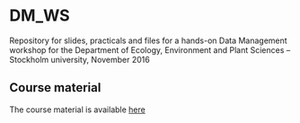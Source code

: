 # DM_WS
Repository for slides, practicals and files for a hands-on Data Management workshop for the Department of Ecology, Environment and Plant Sciences – Stockholm university, November 2016

## Course material
The course material is available [here](https://nicjar.github.io/DM_WS/)
